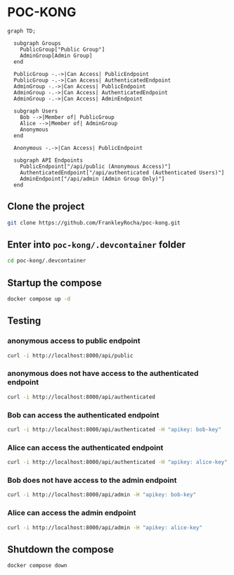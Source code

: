 # POC-KONG

```mermaid
graph TD;

  subgraph Groups
    PublicGroup["Public Group"]
    AdminGroup[Admin Group]
  end

  PublicGroup -.->|Can Access| PublicEndpoint
  PublicGroup -.->|Can Access| AuthenticatedEndpoint
  AdminGroup -.->|Can Access| PublicEndpoint
  AdminGroup -.->|Can Access| AuthenticatedEndpoint
  AdminGroup -.->|Can Access| AdminEndpoint

  subgraph Users
    Bob -->|Member of| PublicGroup
    Alice -->|Member of| AdminGroup
    Anonymous
  end

  Anonymous -.->|Can Access| PublicEndpoint

  subgraph API Endpoints
    PublicEndpoint["/api/public (Anonymous Access)"]
    AuthenticatedEndpoint["/api/authenticated (Authenticated Users)"]
    AdminEndpoint["/api/admin (Admin Group Only)"]
  end
```

## Clone the project
```bash
git clone https://github.com/FrankleyRocha/poc-kong.git
```

## Enter into `poc-kong/.devcontainer` folder
```bash
cd poc-kong/.devcontainer
```

## Startup the compose
```bash
docker compose up -d
```

## Testing

### anonymous access to public endpoint
```bash
curl -i http://localhost:8000/api/public
```

### anonymous does not have access to the authenticated endpoint
```bash
curl -i http://localhost:8000/api/authenticated
```

### Bob can access the authenticated endpoint
```bash
curl -i http://localhost:8000/api/authenticated -H "apikey: bob-key"
```

### Alice can access the authenticated endpoint
```bash
curl -i http://localhost:8000/api/authenticated -H "apikey: alice-key"
```

### Bob does not have access to the admin endpoint
```bash
curl -i http://localhost:8000/api/admin -H "apikey: bob-key"
```

### Alice can access the admin endpoint
```bash
curl -i http://localhost:8000/api/admin -H "apikey: alice-key"
```

## Shutdown the compose
```bash
docker compose down
```
